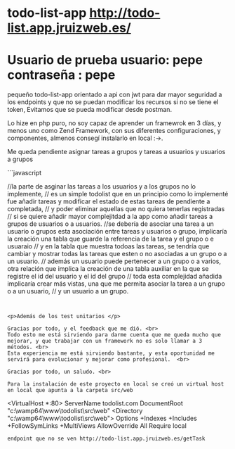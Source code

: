 # todo-list-app http://todo-list.app.jruizweb.es/
# <h1>Usuario de prueba usuario: pepe contraseña : pepe </h1>

pequeño todo-list-app orientado a api con jwt para dar mayor seguridad a los endpoints y que no se puedan modificar los recursos si no se tiene el token, 
Evitamos que se pueda modificar desde postman.

<p>Lo hize en php puro, no soy capaz de aprender un framewrok en 3 días, y menos uno como Zend Framework, con sus diferentes configuraciones, y componentes, almenos consegí instalarlo en local :->.    </p>
<p>Me queda pendiente asignar tareas a grupos y tareas a usuarios y usuarios a grupos </p>
```javascript

//la parte de asginar las tareas a los usuarios y a los grupos no lo implemente, 
    // es un simple todolist que en un principio como lo implementé fue añadir tareas y modificar el estado de estas tareas de pendiente a completada, 
    // y poder eliminar aquellas que no quiera tenerlas registradas
    // si se quiere añadir mayor complejitdad a la app como añadir tareas a grupos de usuarios o a usuarios.
    //se debería de asociar una tarea a un usuario o grupos esta asociación entre tareas y usuarios o grupo, implicaría la creación  una tabla que guarde la referencia de la tarea y el grupo o e usuaraio
    // y en la tabla que muestra todoas las tareas, se tendría que cambiar y mostrar todas las tareas que esten o no asociadas a un grupo o a un usuario.
    // además un usuario puede pertenecer a un grupo o a varios, otra relación que implica la creación de una tabla auxiliar en la que se registre el id del usuario y el id del grupo
    // toda esta complejidad añadida implicaría crear más vistas, una que me permita asociar la tarea a un grupo o a un usuario, 
    // y un usuario a un grupo.
    
```


<p>Además de los test unitarios </p>

Gracias por todo, y el feedback que me dió. <br>
Todo esto me está sirviendo para darme cuenta que me queda mucho que mejorar, y que trabajar con un framework no es solo llamar a 3 métodos. <br>
Esta experiencia me está sirviendo bastante, y esta oportunidad me servirá para evolucionar y mejorar como profesional.  <br>

Gracias por todo, un saludo. <br>

Para la instalación de este proyecto en local se creó un virtual host en local que apunta a la carpeta src/web
```
<VirtualHost *:80>
	ServerName todolist.com
	DocumentRoot "c:\wamp64\www\todolist\src\web"
	<Directory  "c:\wamp64\www\todolist\src\web">
		Options +Indexes +Includes +FollowSymLinks +MultiViews
		AllowOverride All
		Require local
	</Directory>
</VirtualHost>
```
endpoint que no se ven http://todo-list.app.jruizweb.es/getTask

